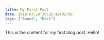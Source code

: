 ```yaml
---
title: My First Post
date: 2018-03-29T10:26:42+02:00
tags: ["Anand", "best"]
---
```


This is the content for my first blog post. Hello!